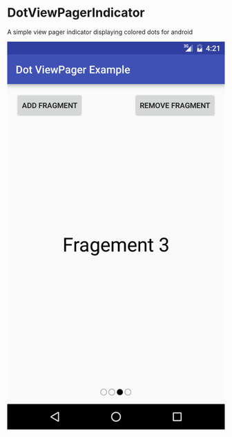 # DotViewPagerIndicator
A simple view pager indicator displaying colored dots for android

![DotViewPagerIndicator Sample Screenshot][1]

[1]: https://raw.githubusercontent.com/jpenglert/DotViewPagerIndicator/master/example/screenshot.png

